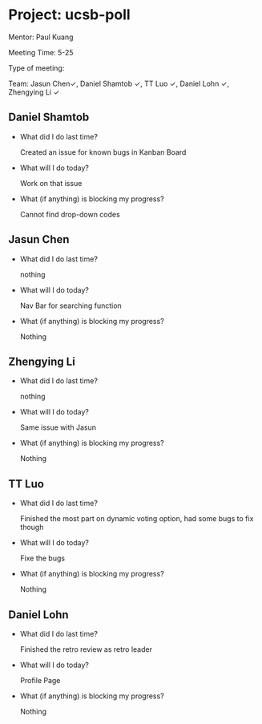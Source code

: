# Project: ucsb-poll

Mentor: Paul Kuang 

Meeting Time: 5-25

Type of meeting: <daily scrum> 

Team: Jasun Chen✓, Daniel Shamtob ✓, TT Luo ✓, Daniel Lohn ✓, Zhengying Li ✓



## Daniel Shamtob
- What did I do last time?
 
  Created an issue for known bugs in Kanban Board
  
- What will I do today?
  
  Work on that issue

- What (if anything) is blocking my progress?

  Cannot find drop-down codes

## Jasun Chen
- What did I do last time?

  nothing
  
- What will I do today?

  Nav Bar for searching function

- What (if anything) is blocking my progress?

  Nothing


## Zhengying Li
- What did I do last time?

  nothing

- What will I do today?

  Same issue with Jasun

- What (if anything) is blocking my progress?

  Nothing
  
## TT Luo
- What did I do last time?

  Finished the most part on dynamic voting option, had some bugs to fix though
  
- What will I do today?

  Fixe the bugs
  
- What (if anything) is blocking my progress?
  
  Nothing


## Daniel Lohn
- What did I do last time?

  Finished the retro review as retro leader
 
- What will I do today?

  Profile Page 
  
- What (if anything) is blocking my progress?

  Nothing 

